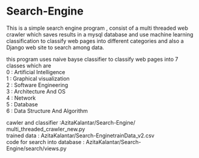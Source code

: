 # Search-Engine
This is a simple search engine program , consist of a  multi threaded web crawler which saves results in a mysql database and use machine learning classification to classify web pages  into different categories and also a Django web site to search among data.

this program uses naive bayse classifier to classify web pages into 7 classes which are <br />
0 : Artificial Intelligence <br />
1 : Graphical visualization <br />
2 : Software Engineering <br />
3 : Architecture And OS <br />
4 : Network <br />
5 : Database <br />
6 : Data Structure And Algorithm <br />

cawler and classifier :AzitaKalantar/Search-Engine/ multi_threaded_crawler_new.py <br />
trained data : AzitaKalantar/Search-EnginetrainData_v2.csv <br />
code for search into database : AzitaKalantar/Search-Engine/search/views.py <br />







